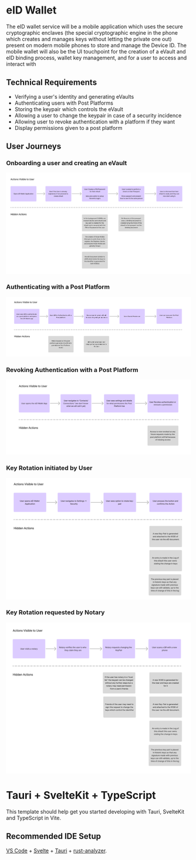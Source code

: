 # eID Wallet

The eID wallet service will be a mobile application which uses the secure cryptographic enclaves (the special cryptographic engine in the phone which creates and manages keys without letting the private one out) present on modern mobile phones to store and manage the Device ID. The mobile wallet will also be the UI touchpoint for the creation of a eVault and eID binding process, wallet key management, and for a user to access and interact with

## Technical Requirements

- Verifying a user's identity and generating eVaults
- Authenticating users with Post Platforms
- Storing the keypair which controls the eVault
- Allowing a user to change the keypair in case of a security incidence
- Allowing user to revoke authentication with a platform if they want
- Display permissions given to a post platform

## User Journeys

### Onboarding a user and creating an eVault

![](../../images/user-onboard.png)

### Authenticating with a Post Platform

![](../../images/user-auth-pp.png)

### Revoking Authentication with a Post Platform

![](../../images/user-revoke-pp.png)

### Key Rotation initiated by User

![](../../images/user-init-rotation.png)

### Key Rotation requested by Notary

![](../../images/notary-init-rot.png)

# Tauri + SvelteKit + TypeScript

This template should help get you started developing with Tauri, SvelteKit and TypeScript in Vite.

## Recommended IDE Setup

[VS Code](https://code.visualstudio.com/) + [Svelte](https://marketplace.visualstudio.com/items?itemName=svelte.svelte-vscode) + [Tauri](https://marketplace.visualstudio.com/items?itemName=tauri-apps.tauri-vscode) + [rust-analyzer](https://marketplace.visualstudio.com/items?itemName=rust-lang.rust-analyzer).
